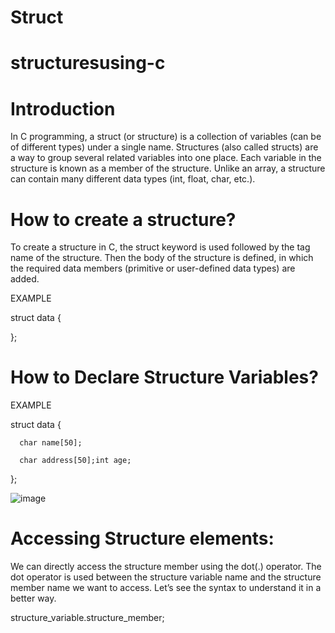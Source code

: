 # Struct
 # structuresusing-c
# Introduction
In C programming, a struct (or structure) is a collection of variables (can be of different types) under a single name. Structures (also called structs) are a way to group several related variables into one place. Each variable in the structure is known as a member of the structure. Unlike an array, a structure can contain many different data types (int, float, char, etc.).
# How to create a structure?
To create a structure in C, the struct keyword is used followed by the tag name of the structure. Then the body of the structure is defined, in which the required data members (primitive or user-defined data types) are added.

EXAMPLE

  struct data 
  {
      
  };
  
 # How to Declare Structure Variables?
 
 EXAMPLE

  struct data
  {
  
      char name[50];
      
      char address[50];int age;
      
  };
  
  ![image](https://user-images.githubusercontent.com/70435939/230757592-6ddf3b5b-0775-4c72-8164-19b0530c6189.png)
  
# Accessing Structure elements:
We can directly access the structure member using the dot(.) operator. The dot operator is used between the structure variable name and the structure member name we want to access. Let’s see the syntax to understand it in a better way.

 structure_variable.structure_member;
